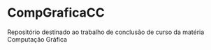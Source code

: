 # CompGraficaCC
Repositório destinado ao trabalho de conclusão de curso da matéria Computação Gráfica
